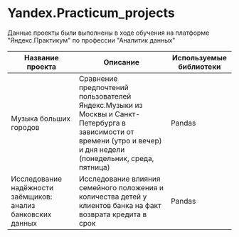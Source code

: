 # Yandex.Practicum_projects
Данные проекты были выполнены в ходе обучения на платформе "Яндекс.Практикум" по профессии "Аналитик данных" 

Название проекта |	Описание	| Используемые библиотеки
-----------------|------------|------------------------
Музыка больших городов |	Сравнение предпочтений пользователей Яндекс.Музыки из Москвы и Санкт-Петербурга в зависимости от времени (утро и вечер) и дня недели (понедельник, среда, пятница)	| Pandas
Исследование надёжности заёмщиков: анализ банковских данных | Исследование влияния семейного положения и количества детей у клиентов банка на факт возврата кредита в срок | Pandas
